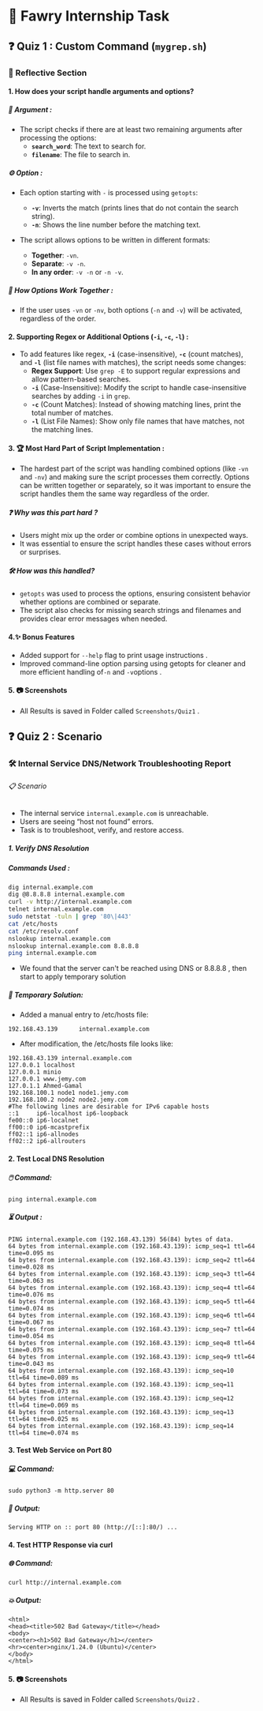 # 🚀 Fawry Internship Task 

## ❓ Quiz 1 : Custom Command (`mygrep.sh`)

### 🧠 Reflective Section

#### 1. How does your script handle arguments and options?

##### 🎯 **Argument :**
- The script checks if there are at least two remaining arguments after processing the options:
  - **`search_word`**: The text to search for.
  - **`filename`**: The file to search in.

##### ⚙️ **Option :**
- Each option starting with `-` is processed using `getopts`:
  - **`-v`**: Inverts the match (prints lines that do not contain the search string).
  - **`-n`**: Shows the line number before the matching text.
  
- The script allows options to be written in different formats:
  - **Together**: `-vn`.
  - **Separate**: `-v -n`.
  - **In any order**: `-v -n` or `-n -v`.

##### 🔄 **How Options Work Together :**
- If the user uses `-vn` or `-nv`, both options (`-n` and `-v`) will be activated, regardless of the order.

#### 2. Supporting Regex or Additional Options (`-i`, `-c`, `-l`) :

- To add features like regex, **`-i`** (case-insensitive), **`-c`** (count matches), and **`-l`** (list file names with matches), the script needs some changes:
  - **Regex Support**: Use `grep -E` to support regular expressions and allow pattern-based searches.
  - **`-i`** (Case-Insensitive): Modify the script to handle case-insensitive searches by adding `-i` in `grep`.
  - **`-c`** (Count Matches): Instead of showing matching lines, print the total number of matches.
  - **`-l`** (List File Names): Show only file names that have matches, not the matching lines.

#### 3. 🏆 Most Hard Part of Script Implementation :

- The hardest part of the script was handling combined options (like `-vn` and `-nv`) and making sure the script processes them correctly. Options can be written together or separately, so it was important to ensure the script handles them the same way regardless of the order.

##### ❓ **Why was this part hard ?**
- Users might mix up the order or combine options in unexpected ways.
- It was essential to ensure the script handles these cases without errors or surprises.

##### 🛠️ **How was this handled?**
- `getopts` was used to process the options, ensuring consistent behavior whether options are combined or separate.
- The script also checks for missing search strings and filenames and provides clear error messages when needed.

#### 4.✨ **Bonus Features**
- Added support for `--help`  flag to print usage instructions .
- Improved command-line option parsing using getopts for cleaner and more efficient handling of`-n` and `-v`options .

#### 5. 📷 Screenshots
- All Results is saved in Folder called `Screenshots/Quiz1` .

## ❓ Quiz 2 : Scenario 
### 🛠️ Internal Service DNS/Network Troubleshooting Report
###### 📋 Scenario
- The internal service `internal.example.com` is unreachable.
- Users are seeing “host not found” errors.
- Task is to troubleshoot, verify, and restore access.
##### 1. Verify DNS Resolution
##### Commands Used :
```bash
dig internal.example.com
dig @8.8.8.8 internal.example.com
curl -v http://internal.example.com
telnet internal.example.com
sudo netstat -tuln | grep '80\|443'
cat /etc/hosts
cat /etc/resolv.conf
nslookup internal.example.com
nslookup internal.example.com 8.8.8.8
ping internal.example.com

```
- We found that the server can't be reached using DNS or 8.8.8.8 , then start to apply temporary solution
##### 🔧 Temporary Solution:
- Added a manual entry to /etc/hosts file:
```
192.168.43.139      internal.example.com
```
- After modification, the /etc/hosts file looks like:
```
192.168.43.139 internal.example.com
127.0.0.1 localhost
127.0.0.1 minio
127.0.0.1 www.jemy.com
127.0.1.1 Ahmed-Gamal
192.168.100.1 node1 node1.jemy.com
192.168.100.2 node2 node2.jemy.com
#The following lines are desirable for IPv6 capable hosts
::1     ip6-localhost ip6-loopback
fe00::0 ip6-localnet
ff00::0 ip6-mcastprefix
ff02::1 ip6-allnodes
ff02::2 ip6-allrouters
```
#### 2. Test Local DNS Resolution
##### 🖱️ Command:
```
ping internal.example.com
```
##### ⏳ Output :
```
PING internal.example.com (192.168.43.139) 56(84) bytes of data.
64 bytes from internal.example.com (192.168.43.139): icmp_seq=1 ttl=64 time=0.095 ms
64 bytes from internal.example.com (192.168.43.139): icmp_seq=2 ttl=64 time=0.028 ms
64 bytes from internal.example.com (192.168.43.139): icmp_seq=3 ttl=64 time=0.063 ms
64 bytes from internal.example.com (192.168.43.139): icmp_seq=4 ttl=64 time=0.076 ms
64 bytes from internal.example.com (192.168.43.139): icmp_seq=5 ttl=64 time=0.074 ms
64 bytes from internal.example.com (192.168.43.139): icmp_seq=6 ttl=64 time=0.067 ms
64 bytes from internal.example.com (192.168.43.139): icmp_seq=7 ttl=64 time=0.054 ms
64 bytes from internal.example.com (192.168.43.139): icmp_seq=8 ttl=64 time=0.075 ms
64 bytes from internal.example.com (192.168.43.139): icmp_seq=9 ttl=64 time=0.043 ms
64 bytes from internal.example.com (192.168.43.139): icmp_seq=10 ttl=64 time=0.089 ms
64 bytes from internal.example.com (192.168.43.139): icmp_seq=11 ttl=64 time=0.073 ms
64 bytes from internal.example.com (192.168.43.139): icmp_seq=12 ttl=64 time=0.069 ms
64 bytes from internal.example.com (192.168.43.139): icmp_seq=13 ttl=64 time=0.025 ms
64 bytes from internal.example.com (192.168.43.139): icmp_seq=14 ttl=64 time=0.074 ms

```
#### 3. Test Web Service on Port 80
##### 💻 Command:
```
sudo python3 -m http.server 80
```
##### 📡 Output:
```
Serving HTTP on :: port 80 (http://[::]:80/) ...
```
#### 4. Test HTTP Response via curl
##### 🌐 Command:
```
curl http://internal.example.com
```
##### 💥 Output:
```
<html>
<head><title>502 Bad Gateway</title></head>
<body>
<center><h1>502 Bad Gateway</h1></center>
<hr><center>nginx/1.24.0 (Ubuntu)</center>
</body>
</html>
```
#### 5. 📷 Screenshots
- All Results is saved in Folder called `Screenshots/Quiz2` .